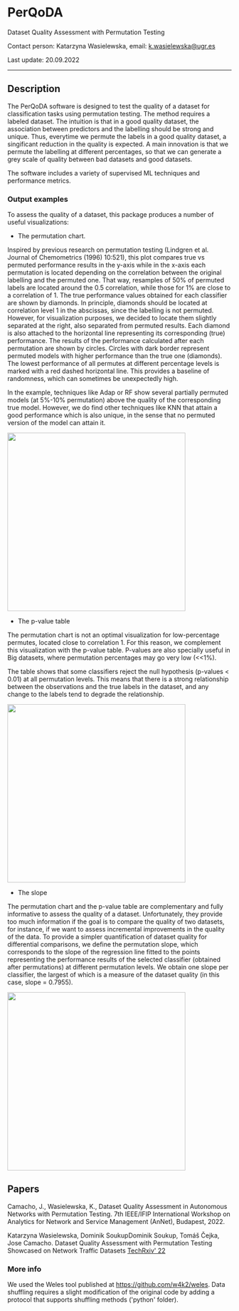 # PerQoDA
Dataset Quality Assessment with Permutation Testing

Contact person: Katarzyna Wasielewska, email: k.wasielewska@ugr.es

Last update: 20.09.2022

<hr>

## Description

The PerQoDA software is designed to test the quality of a dataset for classification tasks using permutation testing. The method requires a labeled dataset. The intuition is that in a good quality dataset, the association between predictors and the labelling should be strong and unique. Thus, everytime we permute the labels in a good quality dataset, a singificant reduction in the quality is expected. A main innovation is that we permute the labelling at different percentages, so that we can generate a grey scale of quality between bad datasets and good datasets.

The software includes a variety of supervised ML techniques and performance metrics.

### Output examples

To assess the quality of a dataset, this package produces a number of useful visualizations:

- The permutation chart. 

Inspired by previous research on permutation testing (Lindgren et al. Journal of Chemometrics (1996) 10:521), this plot compares true vs permuted performance results in the y-axis while in the x-axis each permutation is located depending on the correlation between the original labelling and the permuted one. That way, resamples of 50\% of permuted labels are located around the 0.5 correlation, while those for 1\% are close to a correlation of 1. The true performance values obtained for each classifier are shown by diamonds. In principle, diamonds should be located at correlation level 1 in the abscissas, since the labelling is not permuted. However, for visualization purposes, we decided to locate them slightly separated at the right, also separated from permuted results. Each diamond is also attached to the horizontal line representing its corresponding (true) performance. The results of the performance calculated after each permutation are shown by circles. Circles with dark border represent permuted models with higher performance than the true one (diamonds).  The lowest performance of all permutes at different percentage levels is marked with a red dashed horizontal line. This provides a baseline of randomness, which can sometimes be unexpectedly high. 

In the example, techniques like Adap or RF show several partially permuted models (at 5\%-10\% permutation) above the quality of the corresponding true model. However, we do find other techniques like KNN that attain a good performance which is also unique, in the sense that no permuted version of the model can attain it.  
 
<img src="https://user-images.githubusercontent.com/80593278/189530888-8c84dadd-ca49-42ab-a040-4208c3e092d1.PNG" width="400">

- The p-value table

The permutation chart is not an optimal visualization for low-percentage permutes, located close to correlation 1. For this reason, we complement this visualization with the p-value table. P-values are also specially useful in Big datasets, where permutation percentages may go very low (<<1\%).  

The table shows that some classifiers reject the null hypothesis (p-values < 0.01) at all permutation levels. This means that there is a strong relationship between the observations and the true labels in the dataset, and any change to the labels tend to degrade the relationship. 

<img src="https://user-images.githubusercontent.com/80593278/189530895-880d6592-5ca1-4ac4-855a-f7ed384035f1.PNG" width="400">

- The slope

The permutation chart and the p-value table are complementary and fully informative to assess the quality of a dataset. Unfortunately, they provide too much information if the goal is to compare the quality of two datasets, for instance, if we want to assess incremental improvements in the quality of the data. To provide a simpler quantification of dataset quality for differential comparisons, we define the permutation slope, which corresponds to the slope of the regression line fitted to the points representing the performance results of the selected classifier (obtained after permutations) at different permutation levels. We obtain one slope per classifier, the largest of which is a measure of the dataset quality (in this case, slope = 0.7955).

<img src="https://user-images.githubusercontent.com/80593278/189530898-9039bbc5-c434-44af-98da-810e5bf08b5a.PNG" width="400">


## Papers

Camacho, J., Wasielewska, K., Dataset Quality Assessment in Autonomous Networks with Permutation Testing. 7th IEEE/IFIP International Workshop on Analytics for Network and Service Management (AnNet), Budapest, 2022. 

Katarzyna Wasielewska, Dominik SoukupDominik Soukup, Tomáš Čejka, Jose Camacho. Dataset Quality Assessment with Permutation Testing Showcased on Network Traffic Datasets [TechRxiv' 22](https://www.techrxiv.org/articles/preprint/Dataset_Quality_Assessment_with_Permutation_Testing_Showcased_on_Network_Traffic_Datasets/20145539) 

### More info
We used the Weles tool published at https://github.com/w4k2/weles. Data shuffling requires a slight modification of the original code by adding a protocol that supports shuffling methods ('python' folder).
